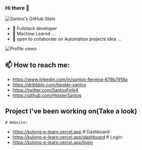 ### Hi there 👋

![Santos's GitHub Stats](https://github-readme-stats.vercel.app/api?username=HipsterSantos&count_private=true&show_icons=true&theme=algolia )
- 🔭 Fullstack developer 
- 🌱 Machine Learnd ...
- 👯 open to collaborate on Automation projects idea ...

![Profile views](https://camo.githubusercontent.com/)
## 📫 How to reach me: 
    
- https://www.linkedin.com/in/santos-ferreira-679b7918a
- https://dribbble.com/hipster-santos
- https://twitter.com/SantosFefe4
- https://github.com/HipsterSantos

## Project I've been working on(Take a look)
    # Website: 
   -  https://kulong-e-learn.vercel.app
    # Dashboard: 
   - https://kulong-e-learn.vercel.app/dashboard
    # Login:
   - https://kulong-e-learn.vercel.app/login
  



